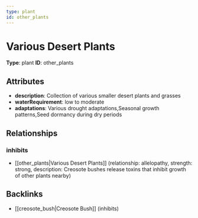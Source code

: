 ```yaml
---
type: plant
id: other_plants
---
```


# Various Desert Plants

**Type**: plant
**ID**: other_plants

## Attributes

- **description**: Collection of various smaller desert plants and grasses
- **waterRequirement**: low to moderate
- **adaptations**: Various drought adaptations,Seasonal growth patterns,Seed dormancy during dry periods

## Relationships

### inhibits

- [[other_plants|Various Desert Plants]] (relationship: allelopathy, strength: strong, description: Creosote bushes release toxins that inhibit growth of other plants nearby)

## Backlinks

- [[creosote_bush|Creosote Bush]] (inhibits)

